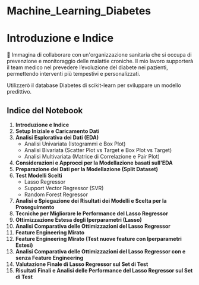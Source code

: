 # Machine_Learning_Diabetes
# Introduzione e Indice

🏥 Immagina di collaborare con un'organizzazione sanitaria che si occupa di prevenzione e monitoraggio delle malattie croniche. Il mio lavoro supporterà il team medico nel prevedere l’evoluzione del diabete nei pazienti, permettendo interventi più tempestivi e personalizzati.

Utilizzerò il database Diabetes di scikit-learn per sviluppare un modello predittivo.

## Indice del Notebook

1. **Introduzione e Indice**
2. **Setup Iniziale e Caricamento Dati**
3. **Analisi Esplorativa dei Dati (EDA)**
    - Analisi Univariata (Istogrammi e Box Plot)
    - Analisi Bivariata (Scatter Plot vs Target e Box Plot vs Target)
    - Analisi Multivariata (Matrice di Correlazione e Pair Plot)
4. **Considerazioni e Approcci per la Modellazione basati sull'EDA**
5. **Preparazione dei Dati per la Modellazione (Split Dataset)**
6. **Test Modelli Scelti**
    - Lasso Regressor
    - Support Vector Regressor (SVR)
    - Random Forest Regressor
7. **Analisi e Spiegazione dei Risultati dei Modelli e Scelta per la Proseguimento**
8. **Tecniche per Migliorare le Performance del Lasso Regressor**
9. **Ottimizzazione Estesa degli Iperparametri (Lasso)**
10. **Analisi Comparativa delle Ottimizzazioni del Lasso Regressor**
11. **Feature Engineering Mirato**
12. **Feature Engineering Mirato (Test nuove feature con Iperparametri Estesi)**
13. **Analisi Comparativa delle Ottimizzazioni del Lasso Regressor con e senza Feature Engineering**
14. **Valutazione Finale di Lasso Regressor sul Set di Test**
15. **Risultati Finali e Analisi delle Performance del Lasso Regressor sul Set di Test**
